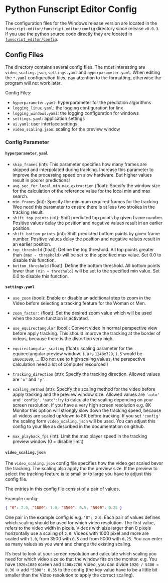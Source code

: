 # Python Funscript Editor Config

The configuration files for the Windows release version are located in the `funscript-editor/funscript_editor/config` directory since release `v0.0.3`. If you use the python source code directly they are located in [`funscript_editor/config`](https://github.com/michael-mueller-git/Python-Funscript-Editor/tree/main/funscript_editor/config).

## Config Files

The directory contains several config files. The most interesting are `video_scaling.json`, `settings.yaml` and `hyperparameter.yaml`. When editing the `*.yaml` configuration files, pay attention to the formatting, otherwise the program will not work later.

Config Files:

- `hyperparameter.yaml`: hyperparameter for the prediction algorithms
- `logging_linux.yaml`: the logging configuration for linx
- `logging_windows.yaml`: the logging configuration for windows
- `settings.yaml`: application settings
- `ui.yaml`: user interface settings
- `video_scaling.json`: scaling for the preview window

### Config Parameter

#### `hyperparameter.yaml`

- `skip_frames` (int): This parameter specifies how many frames are skipped and interpolated during tracking. Increase this parameter to improve the processing speed on slow hardware. But higher values result in poorer predictions!
- `avg_sec_for_local_min_max_extraction` (float): Specify the window size for the calculation of the reference value for the local min and max search.
- `min_frames` (int): Specify the minimum required frames for the tracking. Wee need this parameter to ensure there is at leas two strokes in the tracking result.
- `shift_top_points` (int): Shift predicted top points by given frame number. Positive values delay the position and negative values result in an earlier position.
- `shift_bottom_points` (int): Shift predicted bottom points by given frame number. Positive values delay the position and negative values result in an earlier position.
- `top_threshold` (float): Define the top threshold. All top points greater than `(max - threshold)` will be set to the specified max value. Set 0.0 to disable this function.
- `bottom_threshold` (float): Define the bottom threshold. All bottom points lower than `(min + threshold)` will be set to the specified min value. Set 0.0 to disable this function.

#### `settings.yaml`

- `use_zoom` (bool): Enable or disable an additional step to zoom in the Video before selecting a tracking feature for the Woman or Men.
- `zoom_factor:` (float): Set the desired zoom value which will be used when the zoom function is activated.
- `use_equirectangular` (bool): Convert video in normal perspective view before apply tracking. This should improve the tracking at the border of videos, because there is the distortion very high.
- `equirectangular_scaling` (float): scaling parameter for the equirectangular preview window. `1.0` is `1240x720`, `1.5` would be `1860x1080`, ... (Do not use to high scaling values, the perspective calculation need a lot of computer resources!)

- `tracking_direction` (str): Specify the tracking direction. Allowed values are `'x'` and `'y'`.
- `scaling_method` (str): Specify the scaling method for the video before apply tracking and the preview window size. Allowed values are `'auto'` and `'config'`. `'auto'`: try to calculate the scaling depending on your screen resolution. If you have a very high screen resolution e.g. 8K Monitor this option will strongly slow down the tracking speed, because all videos are scaled up/down to 8K before tracking. If you set `'config'` the scaling form `video_scaling.json` will be used. You can adjust this config to your like as described in the documentation on github.
- `max_playback_fps` (int): Limit the max player speed in the tracking preview window (0 = disable limit)

#### `video_scaling.json`

The `video_scaling.json` config file specifies how the video get scaled bevor the tracking. The scaling also apply tho the preview size. If the preview to select the tracking feature is to small or to large you have to adjust this config file.

The entries in this config file consist of a pair of values.

Example config:

```json
{ "0": 2.0, "1000": 1.0, "3500": 0.5, "5000": 0.25 }
```

One pair in the example config is e.g. `"0": 2.0`. Each pair of values defines which scaling should be used for which video resolution. The first value, refers to the video width in pixels. Videos with size larger than 0 pixels horizontally use a scaling of `2.0`. Videos with 1000 pixel and more are scaled with `1.0`, from 3500 with `0.5` and from 5000 with `0.25`. You can enter as many values as you want and change the existing scaling.

It’s best to look at your screen resolution and calculate which scaling you need for which video size so that the window fits on the monitor. e.g. You have `1920x1080` screen and `5400x2700` Video, you can divide `1920 / 5400 = 0.36` → add `"5300": 0.35` to the config (the key value have to be a little bit smaller than the Video resolution to apply the correct scaling).
